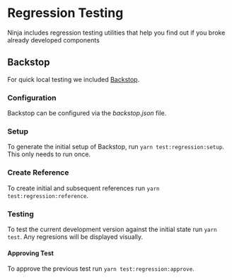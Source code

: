 # Regression Testing

Ninja includes regression testing utilities that help you find out if you broke already developed components

## Backstop

For quick local testing we included [Backstop](https://github.com/garris/BackstopJS).

### Configuration

Backstop can be configured via the _backstop.json_ file.

### Setup

To generate the initial setup of Backstop, run `yarn test:regression:setup`. This only needs to run once.

### Create Reference

To create initial and subsequent references run `yarn test:regression:reference`.

### Testing

To test the current development version against the initial state run `yarn test`. Any regresions will be displayed visually.

#### Approving Test

To approve the previous test run `yarn test:regression:approve`.
